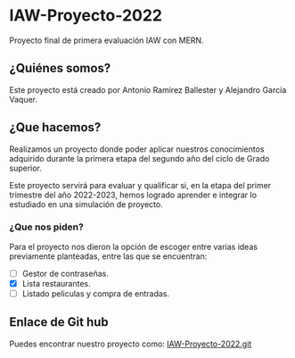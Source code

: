 # IAW-Proyecto-2022

Proyecto final de primera evaluación IAW con MERN.  

## ¿Quiénes somos?  

Este proyecto está creado por Antonio Ramirez Ballester y Alejandro García Vaquer.

## ¿Que hacemos?  

 Realizamos un proyecto donde poder aplicar nuestros conocimientos adquirido durante la primera etapa del segundo año del ciclo de Grado superior.  

 Este proyecto servirá para evaluar y qualificar si, en la etapa del primer trimestre del año 2022-2023, hemos logrado aprender e integrar lo estudiado en una simulación de proyecto.

### ¿Que nos piden?

 Para el proyecto nos dieron la opción de escoger entre varias ideas previamente planteadas, entre las que se encuentran:  

- [ ] Gestor de contraseñas.
- [x] Lista restaurantes.  
- [ ] Listado peliculas y compra de entradas.

## Enlace de Git hub  

Puedes encontrar nuestro proyecto como: [IAW-Proyecto-2022.git](https://github.com/Alexgv00/IAW-Proyecto-2022.git)  
